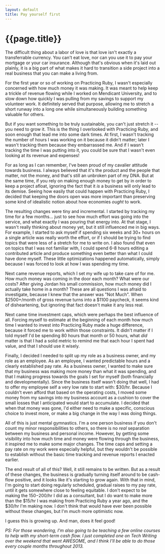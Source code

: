 ```yaml
---
layout: default
title: Pay yourself first
---
```


# {{page.title}}

The difficult thing about a labor of love is that love isn't exactly 
a transferrable currency. You can't eat love, nor can you use it to pay your
mortgage or your car insurance. Although that's  obvious when it's
laid out plainly, it is a big part of what makes it hard to transition a side
project into a real business that you can make a living from.

For the first year or so of working on Practicing Ruby, I wasn't especially
concerned with how much money it was making. It was meant to help keep a trickle
of revenue flowing while I worked on Mendicant University, and to slow down how
quickly I was pulling from my savings to support my volunteer work. It
definitely served that purpose, allowing me to stretch a short runway into a
long one while simultaneously building something valuable for others.

But if you want something to be truly sustainable, you can't just stretch
it -- you need to grow it. This is the thing I overlooked with Practicing Ruby,
and soon enough that lead me into some dark times. At first, I wasn't tracking
the number of hours I was working on it because it didn't matter; later I wasn't
tracking them because they embarrassed me. And if I wasn't tracking the time I
was putting into it, you could be sure that I wasn't even looking at its revenue 
and expenses!

For as long as I can remember, I've been proud of my cavalier attitude towards 
business. I always believed that it's the product and the people that matter, 
not the money, and that's still an unbroken part of my DNA. But at the same
time, if you rely on making enough money to get by in order to keep a project
afloat, ignoring the fact that it *is* a business will only lead to its
demise. Seeing how easily that could happen with Practicing Ruby, I decided
that keeping the doors open was more important than preserving some kind
of idealistic notion about how economies *ought* to work.

The resulting changes were tiny and incremental. I started by tracking my time
for a few months... just to see how much effort was going into the service,
and what exactly I was pouring that energy into. At that stage, I wasn't
really thinking about money yet, but it still influenced me in big ways. For
example, I started to ask myself if spending six weeks and 30+ hours on a 
single article was really worth the effort, or if I should be trying to find 
topics that were less of a stretch for me to write on. I also found that
even on topics that I was not familiar with, I could spend 6-8 hours editing
a contributed article and produce something even better than what I could
have done myself. These little optimizations happened automatically,
simply because I was forced to look at how I was spending my time.

Next came revenue reports, which I set my wife up to take care of for me. How
much money was coming in the door each month? What were our costs? After giving
Jordan his small commission, how much money did I actually take home in a month?
These are all questions I was afraid to investigate, because I knew that the
answer was "Not Much". When $2500+/month of gross revenue turns into a $1100
paycheck, it seems kind of disheartening, but ignoring that fact doesn't make it
any less real.

Next came time investment caps, which were perhaps the best influence of all.
Forcing myself to estimate at the beginning of each month how much time
I wanted to invest into Practicing Ruby made a huge difference, because
it forced me to work within those constraints. It didn't matter if I told
myself I'd be spending 80 hours that month or 50 hours, what *did* matter
is that I had a solid metric to remind me that each hour I spent had value,
and that I should use it wisely.

Finally, I decided I needed to split up my role as a business owner, and
my role as an employee. As an employee, I wanted predictable hours and
a clearly established pay rate. As a business owner, I wanted to make
sure that my business was making more money than what it was spending,
and that I making progress towards the goals I set for myself
(both financially and developmentally). Since the business itself
wasn't doing that well, I had to offer my employee self a very low rate
to start with: $30/hr. Because I couldn't even afford that based on
the operating costs, I moved some money from my savings into my
business account as a cushion to cover the small losses that I
anticipated would start to accumulate. I decided that when that
money was gone, I'd either need to make a specific, conscious choice to
invest more, or make a big change in the way I was doing things.

All of this is just mental gymnastics. I'm a one person business if 
you don't count my minor responsibilities to others, so there is
no *real* separation between my business and personal income. However,
by getting some visibility into how much time and money were flowing
through the business, it inspired me to make some major changes.
The time caps and setting a pay rate on my work were especially
helpful, but they wouldn't be possible to establish without
the basic time tracking and revenue reports I enacted earlier.

The end result of all of this? Well, it still remains to be written. 
But as a result of these changes, the business is gradually turning
itself around to be cash-flow positive, and it looks like it's
starting to grow again. With that in mind, I'm going to start
doing regularly scheduled, gradual raises to my pay rate,
until it gets somewhere close to feeling equitable. I don't
expect to be making the $150-$200/hr I did as a consultant, but I
do want to make more than the $15/hr I was making from Practicing
Ruby a year ago, and the $30/hr I'm making now. I don't think
that would have ever been possible without these changes, but
I'm *much* more optimistic now.

I guess this is growing up. And man, does it feel good!

*PS: For those wondering, I'm also going to be teaching a few
online courses to help with my short-term cash flow. I just
completed one on Tech Writing over the weekend that went
AWESOME, and I think I'll be able to do those every couple
months throughout 2013.*
